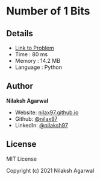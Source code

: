 # Number of 1 Bits


## Details

* [Link to Problem](https://leetcode.com/problems/number-of-1-bits/)
* Time : 80 ms
* Memory : 14.2 MB
* Language : Python

## Author

**Nilaksh Agarwal**

* Website: [nilax97.github.io](https://nilax97.github.io/)
* Github: [@nilax97](https://github.com/nilax97)
* LinkedIn: [@nilaksh97](https://linkedin.com/in/nilaksh97)

## License

MIT License

Copyright (c) 2021 Nilaksh Agarwal
